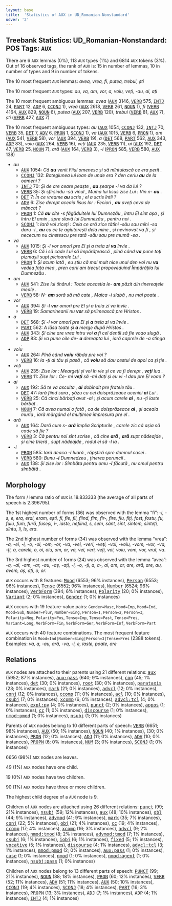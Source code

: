 ```yaml
---
layout: base
title:  'Statistics of AUX in UD_Romanian-Nonstandard'
udver: '2'
---
```


## Treebank Statistics: UD_Romanian-Nonstandard: POS Tags: `AUX`

There are 6 `AUX` lemmas (0%), 113 `AUX` types (1%) and 6814 `AUX` tokens (3%).
Out of 16 observed tags, the rank of `AUX` is: 15 in number of lemmas, 10 in number of types and 9 in number of tokens.

The 10 most frequent `AUX` lemmas: <em>avea, vrea, fi, putea, trebui, ști</em>

The 10 most frequent `AUX` types:  <em>au, va, am, vor, a, voiu, veți, -au, ai, ați</em>

The 10 most frequent ambiguous lemmas: <em>avea</em> (<tt><a href="ro_nonstandard-pos-AUX.html">AUX</a></tt> 3146, <tt><a href="ro_nonstandard-pos-VERB.html">VERB</a></tt> 575, <tt><a href="ro_nonstandard-pos-INTJ.html">INTJ</a></tt> 24, <tt><a href="ro_nonstandard-pos-PART.html">PART</a></tt> 12, <tt><a href="ro_nonstandard-pos-ADP.html">ADP</a></tt> 6, <tt><a href="ro_nonstandard-pos-CCONJ.html">CCONJ</a></tt> 1), <em>vrea</em> (<tt><a href="ro_nonstandard-pos-AUX.html">AUX</a></tt> 2618, <tt><a href="ro_nonstandard-pos-VERB.html">VERB</a></tt> 261, <tt><a href="ro_nonstandard-pos-NOUN.html">NOUN</a></tt> 1), <em>fi</em> (<tt><a href="ro_nonstandard-pos-VERB.html">VERB</a></tt> 4164, <tt><a href="ro_nonstandard-pos-AUX.html">AUX</a></tt> 829, <tt><a href="ro_nonstandard-pos-NOUN.html">NOUN</a></tt> 6), <em>putea</em> (<tt><a href="ro_nonstandard-pos-AUX.html">AUX</a></tt> 207, <tt><a href="ro_nonstandard-pos-VERB.html">VERB</a></tt> 120), <em>trebui</em> (<tt><a href="ro_nonstandard-pos-VERB.html">VERB</a></tt> 81, <tt><a href="ro_nonstandard-pos-AUX.html">AUX</a></tt> 7), <em>ști</em> (<tt><a href="ro_nonstandard-pos-VERB.html">VERB</a></tt> 427, <tt><a href="ro_nonstandard-pos-AUX.html">AUX</a></tt> 7)

The 10 most frequent ambiguous types:  <em>au</em> (<tt><a href="ro_nonstandard-pos-AUX.html">AUX</a></tt> 1054, <tt><a href="ro_nonstandard-pos-CCONJ.html">CCONJ</a></tt> 132, <tt><a href="ro_nonstandard-pos-INTJ.html">INTJ</a></tt> 70, <tt><a href="ro_nonstandard-pos-VERB.html">VERB</a></tt> 35, <tt><a href="ro_nonstandard-pos-DET.html">DET</a></tt> 7, <tt><a href="ro_nonstandard-pos-ADV.html">ADV</a></tt> 6, <tt><a href="ro_nonstandard-pos-PRON.html">PRON</a></tt> 1, <tt><a href="ro_nonstandard-pos-SCONJ.html">SCONJ</a></tt> 1), <em>va</em> (<tt><a href="ro_nonstandard-pos-AUX.html">AUX</a></tt> 1015, <tt><a href="ro_nonstandard-pos-VERB.html">VERB</a></tt> 6, <tt><a href="ro_nonstandard-pos-PRON.html">PRON</a></tt> 1), <em>am</em> (<tt><a href="ro_nonstandard-pos-AUX.html">AUX</a></tt> 541, <tt><a href="ro_nonstandard-pos-VERB.html">VERB</a></tt> 58), <em>vor</em> (<tt><a href="ro_nonstandard-pos-AUX.html">AUX</a></tt> 394, <tt><a href="ro_nonstandard-pos-VERB.html">VERB</a></tt> 19), <em>a</em> (<tt><a href="ro_nonstandard-pos-DET.html">DET</a></tt> 568, <tt><a href="ro_nonstandard-pos-PART.html">PART</a></tt> 562, <tt><a href="ro_nonstandard-pos-AUX.html">AUX</a></tt> 343, <tt><a href="ro_nonstandard-pos-ADP.html">ADP</a></tt> 83), <em>voiu</em> (<tt><a href="ro_nonstandard-pos-AUX.html">AUX</a></tt> 264, <tt><a href="ro_nonstandard-pos-VERB.html">VERB</a></tt> 16), <em>veți</em> (<tt><a href="ro_nonstandard-pos-AUX.html">AUX</a></tt> 235, <tt><a href="ro_nonstandard-pos-VERB.html">VERB</a></tt> 11), <em>ai</em> (<tt><a href="ro_nonstandard-pos-AUX.html">AUX</a></tt> 192, <tt><a href="ro_nonstandard-pos-DET.html">DET</a></tt> 47, <tt><a href="ro_nonstandard-pos-VERB.html">VERB</a></tt> 25, <tt><a href="ro_nonstandard-pos-NOUN.html">NOUN</a></tt> 7), <em>ară</em> (<tt><a href="ro_nonstandard-pos-AUX.html">AUX</a></tt> 164, <tt><a href="ro_nonstandard-pos-VERB.html">VERB</a></tt> 3), <em>-i</em> (<tt><a href="ro_nonstandard-pos-PRON.html">PRON</a></tt> 585, <tt><a href="ro_nonstandard-pos-VERB.html">VERB</a></tt> 580, <tt><a href="ro_nonstandard-pos-AUX.html">AUX</a></tt> 138)


* <em>au</em>
  * <tt><a href="ro_nonstandard-pos-AUX.html">AUX</a></tt> 1054: <em>Că <b>au</b> venit Fiiul omenesc și să mîntuiască ce еrа perit .</em>
  * <tt><a href="ro_nonstandard-pos-CCONJ.html">CCONJ</a></tt> 132: <em>Botegiunea lui Ioan de unde era ? den ceriu <b>au</b> de la oameni ?</em>
  * <tt><a href="ro_nonstandard-pos-INTJ.html">INTJ</a></tt> 70: <em>Și de are ceare peaște , <b>au</b> șearpe -i va da lui ?</em>
  * <tt><a href="ro_nonstandard-pos-VERB.html">VERB</a></tt> 35: <em>Şi sfîrșindu -să vinul , Muma lui Iisus zise Lui : Vin n- <b>au</b> .</em>
  * <tt><a href="ro_nonstandard-pos-DET.html">DET</a></tt> 7: <em>În ce vreame <b>au</b> scris ; el a scris întîi ?</em>
  * <tt><a href="ro_nonstandard-pos-ADV.html">ADV</a></tt> 6: <em>Zise derept aceaia Iisus lor : Feciori , <b>au</b> aveți ceva de mâncat ?</em>
  * <tt><a href="ro_nonstandard-pos-PRON.html">PRON</a></tt> 1: <em>Că <b>au</b> cîte -s făgăduitele lui Dumnezău , întru El sînt așa , și întru El amin , spre slavă lui Dumnezău , pentru noi .</em>
  * <tt><a href="ro_nonstandard-pos-SCONJ.html">SCONJ</a></tt> 1: <em>Iară voi ziceți : Cela ce ară zice tătîni -său sau mîni -sa daru -i , <b>au</b> cu ce te agiutorești dela mine , și nevinovat va fi , și nececum nu cinstescu pre tată -său sau pre mumă -sa .</em>
* <em>va</em>
  * <tt><a href="ro_nonstandard-pos-AUX.html">AUX</a></tt> 1015: <em>Şi -l vor omorî pre El și a treia zi <b>va</b> învie .</em>
  * <tt><a href="ro_nonstandard-pos-VERB.html">VERB</a></tt> 6: <em>Că i să cade Lui să împărățească , pînă când <b>va</b> pune toți pizmașii supt picioarele Lui .</em>
  * <tt><a href="ro_nonstandard-pos-PRON.html">PRON</a></tt> 1: <em>Şi acum iată , eu știu că mai mult nice unul den voi nu <b>va</b> vedea fața mea , pren carii am trecut propoveduind Împărățiia lui Dumnezău .</em>
* <em>am</em>
  * <tt><a href="ro_nonstandard-pos-AUX.html">AUX</a></tt> 541: <em>Zise lui tînărul : Toate aceastia le- <b>am</b> păzit din tinereațele meale .</em>
  * <tt><a href="ro_nonstandard-pos-VERB.html">VERB</a></tt> 58: <em>N- <b>am</b> soră să mă cate , Maica -i slabă , nu mai poate .</em>
* <em>vor</em>
  * <tt><a href="ro_nonstandard-pos-AUX.html">AUX</a></tt> 394: <em>Şi -l <b>vor</b> omorî pre El și a treia zi va învie .</em>
  * <tt><a href="ro_nonstandard-pos-VERB.html">VERB</a></tt> 19: <em>Samarineanii nu <b>vor</b> să priimească pre Hristos .</em>
* <em>a</em>
  * <tt><a href="ro_nonstandard-pos-DET.html">DET</a></tt> 568: <em>Şi -l vor omorî pre El și <b>a</b> treia zi va învie .</em>
  * <tt><a href="ro_nonstandard-pos-PART.html">PART</a></tt> 562: <em>A lăsa toate și <b>a</b> merge după Hristos .</em>
  * <tt><a href="ro_nonstandard-pos-AUX.html">AUX</a></tt> 343: <em>Și cine are vrea întru voi <b>a</b> fi cel dentîi să fie voao slugă .</em>
  * <tt><a href="ro_nonstandard-pos-ADP.html">ADP</a></tt> 83: <em>Și va pune oile de- <b>a</b> dereapta lui , iară caprele de -a stînga .</em>
* <em>voiu</em>
  * <tt><a href="ro_nonstandard-pos-AUX.html">AUX</a></tt> 264: <em>Pînă când <b>voiu</b> răbda pre voi ?</em>
  * <tt><a href="ro_nonstandard-pos-VERB.html">VERB</a></tt> 16: <em>Ia -ți al tău și pasă , că <b>voiu</b> să dau cestui de apoi ca și ție .</em>
* <em>veți</em>
  * <tt><a href="ro_nonstandard-pos-AUX.html">AUX</a></tt> 235: <em>Zise lor : Meargeți și voi în vie și ce va fi derept , <b>veți</b> lua .</em>
  * <tt><a href="ro_nonstandard-pos-VERB.html">VERB</a></tt> 11: <em>Zise lor : Ce- mi <b>veți</b> să -mi dați și eu vi -l dau pre El voao ?</em>
* <em>ai</em>
  * <tt><a href="ro_nonstandard-pos-AUX.html">AUX</a></tt> 192: <em>Să te va asculta , <b>ai</b> dobîndit pre fratele tău .</em>
  * <tt><a href="ro_nonstandard-pos-DET.html">DET</a></tt> 47: <em>Iară fiind sara , șăzu cu cei doisprăzeace ucenici <b>ai</b> Lui .</em>
  * <tt><a href="ro_nonstandard-pos-VERB.html">VERB</a></tt> 25: <em>Că cinci bărbați avut -ai ; și acum carele <b>ai</b> , nu -ți iaste bărbat .</em>
  * <tt><a href="ro_nonstandard-pos-NOUN.html">NOUN</a></tt> 7: <em>Că avea numai o fată , ca de doisprăzeace <b>ai</b> , și aceaia muria , iară mărgând el mulțimea împresura pre el .</em>
* <em>ară</em>
  * <tt><a href="ro_nonstandard-pos-AUX.html">AUX</a></tt> 164: <em>Dară cum s- <b>ară</b> împlia Scripturile , carele zic că așia să cade să fie ?</em>
  * <tt><a href="ro_nonstandard-pos-VERB.html">VERB</a></tt> 3: <em>Că pentru noi sînt scrise , că cine <b>ară</b> , <b>ară</b> supt nădeajde , și cine trieră , supt nădeajde , rodul ei să -l ia .</em>
* <em>-i</em>
  * <tt><a href="ro_nonstandard-pos-PRON.html">PRON</a></tt> 585: <em>Iară deaca <b>-i</b> luară , răpștiră spre domnul casei .</em>
  * <tt><a href="ro_nonstandard-pos-VERB.html">VERB</a></tt> 580: <em>Bunu <b>-i</b> Dumnedzeu , ținerea poruncii .</em>
  * <tt><a href="ro_nonstandard-pos-AUX.html">AUX</a></tt> 138: <em>Și zise lor : Sîmbăta pentru omu <b>-i</b> făcută , nu omul pentru sîmbătă .</em>

## Morphology

The form / lemma ratio of `AUX` is 18.833333 (the average of all parts of speech is 2.396795).

The 1st highest number of forms (36) was observed with the lemma “fi”: <em>-i, -s, e, era, erai, eram, ești, fi, fie, fii, fiind, fim, fir-, fire, fiu, fiți, fost, fostu, fu, fuiu, fum, fură, fuseși, i-, iaste, nefiind, s, sem, sânt, sînt, sîntem, sînteți, sîntu, îi, îs, еrа</em>.

The 2nd highest number of forms (34) was observed with the lemma “vrea”: <em>-a, -ei, -i, -o, -oi, -om, -or, -va, -vei, -veri, -veți, -voi, -voiu, -vom, -vor, -vа, -ți, a, carele, o, oi, oiu, om, or, va, vei, veri, veți, voi, voiu, vom, vor, vrut, vа</em>.

The 3rd highest number of forms (24) was observed with the lemma “avea”: <em>-a, -ai, -am, -ar, -au, -aș, -ați, -i, -o, -ți, a, a-, ai, am, ar, are, ară, arе, au, avem, aș, ați, o, or</em>.

`AUX` occurs with 8 features: <tt><a href="ro_nonstandard-feat-Mood.html">Mood</a></tt> (6553; 96% instances), <tt><a href="ro_nonstandard-feat-Person.html">Person</a></tt> (6553; 96% instances), <tt><a href="ro_nonstandard-feat-Tense.html">Tense</a></tt> (6552; 96% instances), <tt><a href="ro_nonstandard-feat-Number.html">Number</a></tt> (6524; 96% instances), <tt><a href="ro_nonstandard-feat-VerbForm.html">VerbForm</a></tt> (394; 6% instances), <tt><a href="ro_nonstandard-feat-Polarity.html">Polarity</a></tt> (20; 0% instances), <tt><a href="ro_nonstandard-feat-Variant.html">Variant</a></tt> (2; 0% instances), <tt><a href="ro_nonstandard-feat-Gender.html">Gender</a></tt> (1; 0% instances)

`AUX` occurs with 19 feature-value pairs: `Gender=Masc`, `Mood=Imp`, `Mood=Ind`, `Mood=Sub`, `Number=Plur`, `Number=Sing`, `Person=1`, `Person=2`, `Person=3`, `Polarity=Neg`, `Polarity=Pos`, `Tense=Imp`, `Tense=Past`, `Tense=Pres`, `Variant=Long`, `VerbForm=Fin`, `VerbForm=Ger`, `VerbForm=Inf`, `VerbForm=Part`

`AUX` occurs with 40 feature combinations.
The most frequent feature combination is `Mood=Ind|Number=Sing|Person=3|Tense=Pres` (2388 tokens).
Examples: <em>va, a, -au, ară, -va, -i, e, iaste, poate, are</em>


## Relations

`AUX` nodes are attached to their parents using 21 different relations: <tt><a href="ro_nonstandard-dep-aux.html">aux</a></tt> (5952; 87% instances), <tt><a href="ro_nonstandard-dep-aux-pass.html">aux:pass</a></tt> (640; 9% instances), <tt><a href="ro_nonstandard-dep-cop.html">cop</a></tt> (45; 1% instances), <tt><a href="ro_nonstandard-dep-det.html">det</a></tt> (30; 0% instances), <tt><a href="ro_nonstandard-dep-root.html">root</a></tt> (30; 0% instances), <tt><a href="ro_nonstandard-dep-parataxis.html">parataxis</a></tt> (23; 0% instances), <tt><a href="ro_nonstandard-dep-mark.html">mark</a></tt> (21; 0% instances), <tt><a href="ro_nonstandard-dep-advcl.html">advcl</a></tt> (12; 0% instances), <tt><a href="ro_nonstandard-dep-conj.html">conj</a></tt> (12; 0% instances), <tt><a href="ro_nonstandard-dep-ccomp.html">ccomp</a></tt> (11; 0% instances), <tt><a href="ro_nonstandard-dep-acl.html">acl</a></tt> (10; 0% instances), <tt><a href="ro_nonstandard-dep-csubj.html">csubj</a></tt> (7; 0% instances), <tt><a href="ro_nonstandard-dep-xcomp.html">xcomp</a></tt> (6; 0% instances), <tt><a href="ro_nonstandard-dep-advcl-tcl.html">advcl:tcl</a></tt> (4; 0% instances), <tt><a href="ro_nonstandard-dep-expl-pv.html">expl:pv</a></tt> (4; 0% instances), <tt><a href="ro_nonstandard-dep-punct.html">punct</a></tt> (2; 0% instances), <tt><a href="ro_nonstandard-dep-appos.html">appos</a></tt> (1; 0% instances), <tt><a href="ro_nonstandard-dep-cc.html">cc</a></tt> (1; 0% instances), <tt><a href="ro_nonstandard-dep-discourse.html">discourse</a></tt> (1; 0% instances), <tt><a href="ro_nonstandard-dep-nmod-pmod.html">nmod:pmod</a></tt> (1; 0% instances), <tt><a href="ro_nonstandard-dep-nsubj.html">nsubj</a></tt> (1; 0% instances)

Parents of `AUX` nodes belong to 10 different parts of speech: <tt><a href="ro_nonstandard-pos-VERB.html">VERB</a></tt> (6651; 98% instances), <tt><a href="ro_nonstandard-pos-AUX.html">AUX</a></tt> (50; 1% instances), <tt><a href="ro_nonstandard-pos-NOUN.html">NOUN</a></tt> (40; 1% instances),  (30; 0% instances), <tt><a href="ro_nonstandard-pos-PRON.html">PRON</a></tt> (12; 0% instances), <tt><a href="ro_nonstandard-pos-ADJ.html">ADJ</a></tt> (11; 0% instances), <tt><a href="ro_nonstandard-pos-ADV.html">ADV</a></tt> (10; 0% instances), <tt><a href="ro_nonstandard-pos-PROPN.html">PROPN</a></tt> (6; 0% instances), <tt><a href="ro_nonstandard-pos-NUM.html">NUM</a></tt> (3; 0% instances), <tt><a href="ro_nonstandard-pos-SCONJ.html">SCONJ</a></tt> (1; 0% instances)

6656 (98%) `AUX` nodes are leaves.

49 (1%) `AUX` nodes have one child.

19 (0%) `AUX` nodes have two children.

90 (1%) `AUX` nodes have three or more children.

The highest child degree of a `AUX` node is 9.

Children of `AUX` nodes are attached using 26 different relations: <tt><a href="ro_nonstandard-dep-punct.html">punct</a></tt> (99; 21% instances), <tt><a href="ro_nonstandard-dep-nsubj.html">nsubj</a></tt> (59; 12% instances), <tt><a href="ro_nonstandard-dep-aux.html">aux</a></tt> (48; 10% instances), <tt><a href="ro_nonstandard-dep-obl.html">obl</a></tt> (44; 9% instances), <tt><a href="ro_nonstandard-dep-advmod.html">advmod</a></tt> (41; 9% instances), <tt><a href="ro_nonstandard-dep-mark.html">mark</a></tt> (35; 7% instances), <tt><a href="ro_nonstandard-dep-conj.html">conj</a></tt> (22; 5% instances), <tt><a href="ro_nonstandard-dep-obj.html">obj</a></tt> (21; 4% instances), <tt><a href="ro_nonstandard-dep-cc.html">cc</a></tt> (19; 4% instances), <tt><a href="ro_nonstandard-dep-ccomp.html">ccomp</a></tt> (17; 4% instances), <tt><a href="ro_nonstandard-dep-xcomp.html">xcomp</a></tt> (16; 3% instances), <tt><a href="ro_nonstandard-dep-advcl.html">advcl</a></tt> (9; 2% instances), <tt><a href="ro_nonstandard-dep-nmod-tmod.html">nmod:tmod</a></tt> (8; 2% instances), <tt><a href="ro_nonstandard-dep-advmod-tmod.html">advmod:tmod</a></tt> (7; 1% instances), <tt><a href="ro_nonstandard-dep-csubj.html">csubj</a></tt> (6; 1% instances), <tt><a href="ro_nonstandard-dep-iobj.html">iobj</a></tt> (6; 1% instances), <tt><a href="ro_nonstandard-dep-fixed.html">fixed</a></tt> (5; 1% instances), <tt><a href="ro_nonstandard-dep-vocative.html">vocative</a></tt> (5; 1% instances), <tt><a href="ro_nonstandard-dep-discourse.html">discourse</a></tt> (4; 1% instances), <tt><a href="ro_nonstandard-dep-advcl-tcl.html">advcl:tcl</a></tt> (3; 1% instances), <tt><a href="ro_nonstandard-dep-nmod-pmod.html">nmod:pmod</a></tt> (2; 0% instances), <tt><a href="ro_nonstandard-dep-aux-pass.html">aux:pass</a></tt> (1; 0% instances), <tt><a href="ro_nonstandard-dep-case.html">case</a></tt> (1; 0% instances), <tt><a href="ro_nonstandard-dep-nmod.html">nmod</a></tt> (1; 0% instances), <tt><a href="ro_nonstandard-dep-nmod-agent.html">nmod:agent</a></tt> (1; 0% instances), <tt><a href="ro_nonstandard-dep-nsubj-pass.html">nsubj:pass</a></tt> (1; 0% instances)

Children of `AUX` nodes belong to 13 different parts of speech: <tt><a href="ro_nonstandard-pos-PUNCT.html">PUNCT</a></tt> (99; 21% instances), <tt><a href="ro_nonstandard-pos-NOUN.html">NOUN</a></tt> (88; 18% instances), <tt><a href="ro_nonstandard-pos-PRON.html">PRON</a></tt> (60; 12% instances), <tt><a href="ro_nonstandard-pos-VERB.html">VERB</a></tt> (52; 11% instances), <tt><a href="ro_nonstandard-pos-ADV.html">ADV</a></tt> (51; 11% instances), <tt><a href="ro_nonstandard-pos-AUX.html">AUX</a></tt> (50; 10% instances), <tt><a href="ro_nonstandard-pos-CCONJ.html">CCONJ</a></tt> (19; 4% instances), <tt><a href="ro_nonstandard-pos-SCONJ.html">SCONJ</a></tt> (18; 4% instances), <tt><a href="ro_nonstandard-pos-PART.html">PART</a></tt> (16; 3% instances), <tt><a href="ro_nonstandard-pos-PROPN.html">PROPN</a></tt> (13; 3% instances), <tt><a href="ro_nonstandard-pos-ADJ.html">ADJ</a></tt> (7; 1% instances), <tt><a href="ro_nonstandard-pos-ADP.html">ADP</a></tt> (4; 1% instances), <tt><a href="ro_nonstandard-pos-INTJ.html">INTJ</a></tt> (4; 1% instances)

